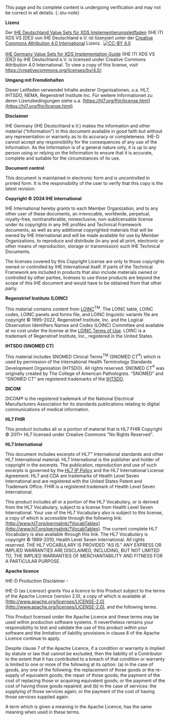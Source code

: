 This page and its complete content is undergoing verification and may not be correct in all details.
{:.stu-note}

**Lizenz**

Der <a href="https://build.fhir.org/ig/IHE-Germany/ITI.XDS.VS/">IHE Deutschland Value Sets für XDS Implementierungsleitfaden</a> (IHE ITI XDS VS [DE]) von IHE Deutschland e.V. ist lizensiert unter der <a href="https://creativecommons.org/licenses/by/4.0/">Creative Commons Attribution 4.0 International</a> Lizenz. <a href="https://creativecommons.org/licenses/by/4.0/"><img src="https://mirrors.creativecommons.org/presskit/buttons/88x31/svg/by.svg" alt="CC-BY 4.0" title="CC-BY 4.0" style="max-height:2em;margin-left:.2em;"></a>
<br/><br/>
<a href="https://build.fhir.org/ig/IHE-Germany/ITI.XDS.VS/">IHE Germany Value Sets for XDS Implementation Guide</a> (IHE ITI XDS VS [DE]) by IHE Deutschland e.V. is licensed under Creative Commons Attribution 4.0 International. To view a copy of this license, visit <a href="https://creativecommons.org/licenses/by/4.0/">https://creativecommons.org/licenses/by/4.0/</a>.


**Umgang mit Fremdinhalten**

Dieser Leitfaden verwendet Inhalte anderer Organisationen, u.a. HL7, IHTSDO, NEMA, Regenstrief Institute Inc. 
Für weitere Informationen zu deren Lizenzbedingungen siehe u.a. 
[https://hl7.org/fhir/license.html](https://hl7.org/fhir/license.html)


**Disclaimer**

IHE Germany (IHE Deutschland e.V.) makes the information and other material (“Information”) in this document available in good faith 
but without any representation or warranty as to its accuracy or completeness. IHE-D cannot accept any responsibility 
for the consequences of any use of the Information. As the Information is of a general nature only, 
it is up to any person using or relying on the Information to ensure that it is accurate, complete and suitable for the circumstances of its use.


**Document control**

This document is maintained in electronic form and is uncontrolled in printed form. 
It is the responsibility of the user to verify that this copy is the latest revision.

**Copyright © 2024 IHE International**

IHE International hereby grants to each Member Organization, and to any other user of these documents, 
an irrevocable, worldwide, perpetual, royalty-free, nontransferable, nonexclusive, 
non-sublicensable license under its copyrights in any IHE profiles and Technical Framework documents, 
as well as any additional copyrighted materials that will be owned by IHE International and 
will be made available for use by Member Organizations, to reproduce and distribute (in any and all print, 
electronic or other means of reproduction, storage or transmission) such IHE Technical Documents.

The licenses covered by this Copyright License are only to those copyrights owned or controlled by IHE International itself. 
If parts of the Technical Framework are included in products that also include materials owned or controlled by other parties,
licenses to use those products are beyond the scope of this IHE document and would have to be obtained from that other party.


**Regenstrief Institute (LOINC)**

This material contains content from [LOINC](http://loinc.org)<sup>TM</sup>. The LOINC table, LOINC codes,
LOINC panels and forms file, and LOINC linguistic variants file are copyright © 1995–2022, 
Regenstrief Institute, Inc. and the Logical Observation Identifiers Names and Codes (LOINC) Committee and available at no cost 
under the license at the [LOINC Terms of Use](https://loinc.org/terms-of-use/). 
LOINC is a trademark of Regenstrief Institute, Inc., registered in the United States.


**IHTSDO (SNOMED CT)**

This material includes SNOMED Clinical Terms<sup>TM</sup> (SNOMED CT<sup>&reg;</sup>) which is used by permission of the 
International Health Terminology Standards Development Organisation (IHTSDO). All rights reserved. 
SNOMED CT<sup>&reg;</sup> was originally created by The College of American Pathologists. 
“SNOMED” and “SNOMED CT” are registered trademarks of the [IHTSDO](http://www.ihtsdo.org/).

**DICOM**

DICOM® is the registered trademark of the National Electrical Manufacturers Association for its standards publications 
relating to digital communications of medical information. 

**HL7 FHIR**

This product includes all or a portion of material that is HL7 FHIR Copyright © 2011+ HL7 licensed under Creative Commons "No Rights Reserved".


**HL7 International**

This document includes excerpts of HL7™ International standards and other HL7 International material. 
HL7 International is the publisher and holder of copyright in the excerpts. The publication, 
reproduction and use of such excerpts is governed by the [HL7 IP Policy](http://www.hl7.org/legal/ippolicy.cfm) and the HL7 International License Agreement. 
HL7 and CDA are trademarks of Health Level Seven International and are registered with the United States Patent and Trademark Office. 
FHIR is a registered trademark of Health Level Seven International.

This product includes all or a portion of the HL7 Vocabulary, or is derived from the HL7 Vocabulary, 
subject to a license from Health Level Seven International. Your use of the HL7 Vocabulary also is subject to this license, 
a copy of which is accessible through the following link: [http://www.hl7.org/permalink/?VocabTables](http://www.hl7.org/permalink/?VocabTables). 
The current complete HL7 Vocabulary is also available through this link. 
The HL7 Vocabulary is copyright © 1989-2010, Health Level Seven International. 
All rights reserved. THE HL7 VOCABULARY IS PROVIDED "AS IS." 
ANY EXPRESS OR IMPLIED WARRANTIES ARE DISCLAIMED, INCLUDING, BUT NOT LIMITED TO, THE IMPLIED WARRANTIES OF MERCHANTABILITY AND FITNESS FOR A PARTICULAR PURPOSE.


**Apache licence**

IHE-D Production Disclaimer - 

IHE-D (as Licensor) grants You a licence to this Product subject to the terms of the Apache Licence (version 2.0), 
a copy of which is available at [http://www.apache.org/licenses/LICENSE-2.0](http://www.apache.org/licenses/LICENSE-2.0), and the following terms.
 
This Product licensed under the Apache Licence and these terms may be used within production software systems. 
It nevertheless remains your responsibility to test and validate the use of this product within 
your software and the limitation of liability provisions in clause 8 of the Apache Licence continue to apply.

Despite clause 7 of the Apache Licence, if a condition or warranty is implied by statute or law that cannot be excluded, 
then the liability of a Contributor to the extent that it has contributed to a breach of that condition or 
warranty is limited to one or more of the following at its option: (a) in the case of goods, any one of the following: 
the replacement of those goods or the re-supply of equivalent goods; the repair of those goods; 
the payment of the cost of replacing those or acquiring equivalent goods; or the payment of the cost of having those goods repaired; 
and (b) in the case of services: the supplying of those services again; or the payment of the cost of having those services supplied again.

A term which is given a meaning in the Apache Licence, has the same meaning when used in these terms.

